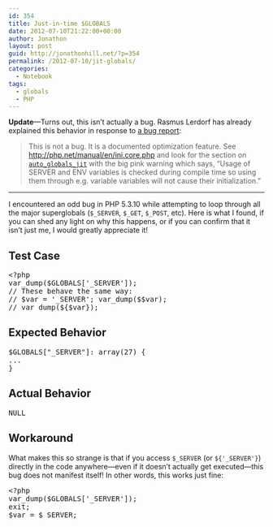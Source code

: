 ```yaml
---
id: 354
title: Just-in-time $GLOBALS
date: 2012-07-10T21:22:00+00:00
author: Jonathon
layout: post
guid: http://jonathonhill.net/?p=354
permalink: /2012-07-10/jit-globals/
categories:
  - Notebook
tags:
  - globals
  - PHP
---
```

**Update**—Turns out, this isn&#8217;t actually a bug. Rasmus Lerdorf has already explained this behavior in response to <a href="https://bugs.php.net/bug.php?id=54131#1299042912" target="_blank">a bug report</a>:

> This is not a bug. It is a documented optimization feature. See <http://php.net/manual/en/ini.core.php> and look for the section on <a href="http://www.php.net/manual/en/ini.core.php#ini.auto-globals-jit" target="_blank"><code>auto_globals_jit</code></a> with the big pink warning which says, &#8220;Usage of SERVER and ENV variables is checked during compile time so using them through e.g. variable variables will not cause their initialization.&#8221;

* * *

I encountered an odd bug in PHP 5.3.10 while attempting to loop through all the major superglobals (`$_SERVER`, `$_GET`, `$_POST`, etc). Here is what I found, if you can shed any light on why this happens, or if you can confirm that it isn&#8217;t just me, I would greatly appreciate it!

## Test Case

<pre>&lt;?php
var_dump($GLOBALS['_SERVER']);
// These behave the same way:
// $var = '_SERVER'; var_dump($$var);
// var_dump(${$var});</pre>

## Expected Behavior

<pre>$GLOBALS["_SERVER"]: array(27) {
...
}</pre>

## Actual Behavior

<pre>NULL</pre>

## Workaround

What makes this so strange is that if you access `$_SERVER` (or `${'_SERVER'}`) directly in the code anywhere—even if it doesn&#8217;t actually get executed—this bug does not manifest itself! In other words, this works just fine:

<pre>&lt;?php
var_dump($GLOBALS['_SERVER']);
exit;
$var = $_SERVER;</pre>